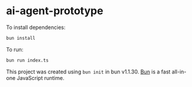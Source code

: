 # ai-agent-prototype

To install dependencies:

```bash
bun install
```

To run:

```bash
bun run index.ts
```

This project was created using `bun init` in bun v1.1.30. [Bun](https://bun.sh) is a fast all-in-one JavaScript runtime.
